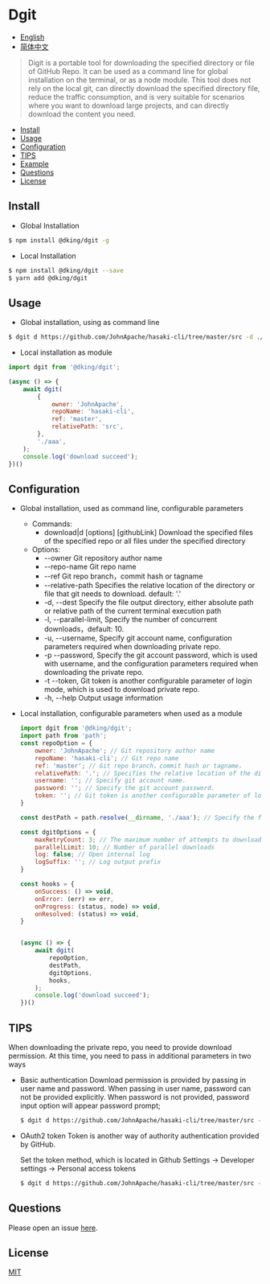 # Dgit

<!-- [![NPM version][npm-image]][npm-url]
[![build status][travis-image]][travis-url]
[![Test coverage][codecov-image]][codecov-url]
[![Known Vulnerabilities][snyk-image]][snyk-url]
[![npm download][download-image]][download-url]

[npm-image]: https://img.shields.io/npm/v/:packageName.svg?style=flat-square
[npm-url]: https://npmjs.org/package/:packageName
[travis-image]: https://www.travis-ci.org/JohnApache/:packageName.svg
[travis-url]: https://travis-ci.org/JohnApache/:packageName
[codecov-image]: https://codecov.io/gh/JohnApache/:packageName/branch/master/graph/badge.svg
[codecov-url]: https://codecov.io/gh/JohnApache/:packageName
[snyk-image]: https://snyk.io/test/github/JohnApache/:packageName/badge.svg?targetFile=package.json
[snyk-url]: https://snyk.io/test/github/JohnApache/:packageName?targetFile=package.json
[download-image]: https://img.shields.io/npm/dm/:packageName.svg?style=flat-square
[download-url]: https://npmjs.org/package/:packageName -->

- [English](README.en_US.md)
- [简体中文](README.md)

> Digit is a portable tool for downloading the specified directory or file of GitHub Repo. It can be used as a command line for global installation on the terminal, or as a node module. This tool does not rely on the local git, can directly download the specified directory file, reduce the traffic consumption, and is very suitable for scenarios where you want to download large projects, and can directly download the content you need.

- [Install](#install)
- [Usage](#usage)
- [Configuration](#configuration)
- [TIPS](#tips)
- [Example](#example)
- [Questions](#questions)
- [License](#license)

## Install
+ Global Installation
```bash
$ npm install @dking/dgit -g
```
+ Local Installation
```bash
$ npm install @dking/dgit --save
$ yarn add @dking/dgit
```

## Usage
+ Global installation, using as command line
```bash
$ dgit d https://github.com/JohnApache/hasaki-cli/tree/master/src -d ./abc
```

+ Local installation as module
```js
import dgit from '@dking/dgit';

(async () => {
    await dgit(
        {
            owner: 'JohnApache',
            repoName: 'hasaki-cli',
            ref: 'master',
            relativePath: 'src',
        },
        './aaa',
    );
    console.log('download succeed');
})()
```


## Configuration
+ Global installation, used as command line, configurable parameters
     - Commands:
        * download|d [options] [githubLink]  Download the specified files of the specified repo or all files under the specified directory
    - Options:
        * --owner <ownerName>             Git repository author name
        * --repo-name <repoName>          Git repo name
        * --ref <refName>                 Git repo branch，commit hash or tagname
        * --relative-path <relativePath>  Specifies the relative location of the directory or file that git needs to download. default: '.'
        * -d, --dest <destPath>           Specify the file output directory, either absolute path or relative path of the current terminal execution path
        * -l, --parallel-limit, <number>  Specify the number of concurrent downloads，default: 10.
        * -u, --username, <username>      Specify git account name, configuration parameters required when downloading private repo.
        * -p --password, <password>       Specify the git account password, which is used with username, and the configuration parameters required when downloading the private repo.
        * -t --token, <token>             Git token is another configurable parameter of login mode, which is used to download private repo.
        * -h, --help                      Output usage information

+ Local installation, configurable parameters when used as a module   
    ```js
    import dgit from '@dking/dgit';
    import path from 'path';
    const repoOption = {
        owner: 'JohnApache'; // Git repository author name
        repoName: 'hasaki-cli'; // Git repo name
        ref: 'master'; // Git repo branch，commit hash or tagname，
        relativePath: '.'; // Specifies the relative location of the directory or file that git needs to download
        username: ''; // Specify git account name.
        password: ''; // Specify the git account password.
        token: ''; // Git token is another configurable parameter of login mode.
    }

    const destPath = path.resolve(__dirname, './aaa'); // Specify the file output directory

    const dgitOptions = {
        maxRetryCount: 3; // The maximum number of attempts to download again when the download fails due to network problems
        parallelLimit: 10; // Number of parallel downloads
        log: false; // Open internal log
        logSuffix: ''; // Log output prefix
    }

    const hooks = {
        onSuccess: () => void,
        onError: (err) => err,
        onProgress: (status, node) => void,
        onResolved: (status) => void,
    }


    (async () => {
        await dgit(
            repoOption,
            destPath,
            dgitOptions,
            hooks,
        );
        console.log('download succeed');
    })()
    ``` 

## TIPS
When downloading the private repo, you need to provide download permission. At this time, you need to pass in additional parameters in two ways
+ Basic authentication 
    Download permission is provided by passing in user name and password. When passing in user name, password can not be provided explicitly. When password is not provided, password input option will appear password prompt;
    ```bash
    $ dgit d https://github.com/JohnApache/hasaki-cli/tree/master/src -d ./abc -u JohnApache
    ```
+ OAuth2 token
    Token is another way of authority authentication provided by GitHub.

    Set the token method, which is located in Github Settings -> Developer settings -> Personal access tokens

    ```bash
    $ dgit d https://github.com/JohnApache/hasaki-cli/tree/master/src -d ./abc -t OAUTH-TOKEN
    ```

## Questions
Please open an issue [here](https://github.com/JohnApache/egg-kafka-node/issues).

## License

[MIT](LICENSE)
